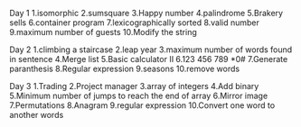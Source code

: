 Day 1
1.isomorphic
2.sumsquare
3.Happy number
4.palindrome
5.Brakery sells
6.container program
7.lexicographically sorted
8.valid number
9.maximum number of guests
10.Modify the string 
   
Day 2
1.climbing a staircase
2.leap year
3.maximum number of words found in sentence
4.Merge list
5.Basic calculator II
6.123 456 789 *0#
7.Generate paranthesis
8.Regular expression
9.seasons
10.remove words
       
 Day 3
 1.Trading
 2.Project manager
 3.array of integers
 4.Add binary
 5.Minimum number of jumps to reach the end of array
 6.Mirror image
 7.Permutations
 8.Anagram
 9.regular expression
 10.Convert one word to another words
